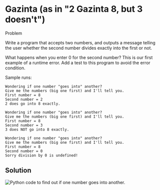 # Gazinta (as in "2 Gazinta 8, but 3 doesn't")

Problem

Write a program that accepts two numbers, and outputs a message telling the user whether the second number divides exactly into the first or not.

What happens when you enter 0 for the second number? This is our first example of a runtime error. Add a test to this program to avoid the error condition.

Sample runs:

    Wondering if one number "goes into" another?
    Give me the numbers (big one first) and I'll tell you.
    First number = 8
    Second number = 2
    2 does go into 8 exactly.

    Wondering if one number "goes into" another?
    Give me the numbers (big one first) and I'll tell you.
    First number = 8
    Second number = 3
    3 does NOT go into 8 exactly.

    Wondering if one number "goes into" another?
    Give me the numbers (big one first) and I'll tell you.
    First number = 8
    Second number = 0
    Sorry division by 0 is undefined!

## Solution

![Python code to find out if one number goes into
another.](14_gazinta.py.png)
